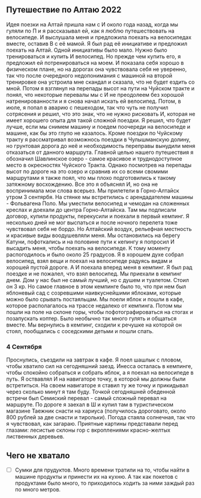 ## Путешествие по Алтаю 2022
Идея поезки на Алтай пришла нам с И около года назад, когда мы гуляли по П и я рассказывал ей, как я люблю
путешествовать на велосипеде. И выслушала меня и предложила поехать на велосипедах вместе, оставив В с её мамой. Я был рад её
инициативе и предложил поехать на Алтай.
Одной инициативы было мало. Нужно было тренироваться и купить И велосипед. Но прежде чем купить его, я предложил ей
потренироваться на моем. И показала себя хорошо в физическом плане, но на дорогах она чувствовала себя не уверенно, так что после
очередного недопонимания с машиной на второй тренировке она устроила мне скандал и сказала, что не будет ездить со мной. Потом я
взглянул на перепады высот на пути на Чуйском тракте и понял, что некоторые перевалы мы с И не преодолеем без хорошой
натренированности и я снова начал искать ей велосипед. Потом, в июле, я попал в аварию  с пешеходом, так что чуть не получил
сотрясения и решил, что это знак, что не нужно рисковать И, которая не имеет хорошего опыта для такой сложной поездки.
Я решил, что будет лучше, если мы снимем машину и поедем поочереди на велосипеде и машине, как бы это глупо не казалось.
Кроме поездки по Чуйскому тракту я рассматривал возможнось поездки в Чулышманскую долину, но грунтовая дорога до неё и необходимость
переправы вынудили меня отказаться от данного маршрута.
Главной целью нашего путешествия я обозначил Шавлинское озеро - самое красивое и труднодоступное место в окресностях Чуйского Тракта.
Однако посмотрев на перепады высот по дороге на это озеро и сравнив их со всеми свомими маршрутами я также поял, что мы плохо 
подготовились к такому затяжному восхождению. Все это я объяснял И, но она не воспринимала мои слова всерьез.
Мы прилетели в Горно-Алтайск утром 3 сентярбя. На стянке мы встретились с арендадателем машины - Фольвагена Поло. Мы уместили велосипед и чемодан
на сложенных креслах и доехали до центра Горно-Алтайска. Там мы подписали договор, купили продукты, перекусили и поехали в первый кемпинг.
Я несколько дней не мог выспаться и после ночного перелета тоже чувствовал себя не бордо. Но Алтайский воздух, рельефная местность и 
красивые виды воодушевляли меня. Мы остановились на берегу Катуни, пофоткались и на половине пути к кепингу я попросил И высадить 
меня, чтобы поехать на велосипеде. К тому моменту распогодилось и было около 25 градусов. Я в хорошем духе собрал велосипед, взял 
вещи и поехал на велосипеде радуясь видам и хорошей пустой дороге. А И поехала вперед меня в кемпинг. Я был рад поездке и не 
пожалел, что взял велосипед. 
Мы приехали в кемпинг днем. Дом у нас был не самый лучший, но с душем и туалетом. Стоил он 3 кр. Но самое главное в этом кемпинге 
было то, что при нем был яблоневый сад с созревшими наивкуснейшими яблоками, которые можно было срывать постаяльцам. Мы поели яблок и 
пошли в кафе, которое располагалось на трассе недалеко от кемпинга. Потом мы пошли на поле на склоне горы, чтобы пофотографироваться 
на стогах и позапускать коптер. Было необычно так много гулять и общаться вместе. Мы вернулись в кемпинг, сходили к речушке на 
которой он стоял, пообщались с соседскими детьми и пошли спать.
### 4 Сентября
Проснулись, съездили на завтрак в кафе. Я поел шашлык с пловом, чтобы хватило сил на сегодняшний заезд. Инесса осталась в кемпинге, 
чтобы спокойно собраться и собрать яблок, а я поехал на велосипеде в путь. Я оствавлял И на навигаторе точку, в которой мы 
должны были встретиться. На своем навигаторе я ставил ту же точку и прикидывал через сколько минут я там буду. Точкой сегодняшней 
обеденной встречи был Семиский перевал - самый сложный перевал на маршруте. По дороге я заехал в Ш и купил там в туристическом 
магазине Таежник снасти на хариуса (получилось дороговато, около 800 рублей за две снасти и тирольки). Погода стаяла солнечная, так 
что я чувствовал, как загараю. Приятные картины представали перед глазами: лесистые склоны гор с вкроплениями красно-желтых 
лиственных деревьев.  

## Чего не хватало
-[ ] Сумки для прудуктов. Много времени тратили на то, чтобы найти в машине продукты и принести их на кухню. А так как покетов с 
продуктами было много, то приходилось ходить за ними заждый раз по много метров.
